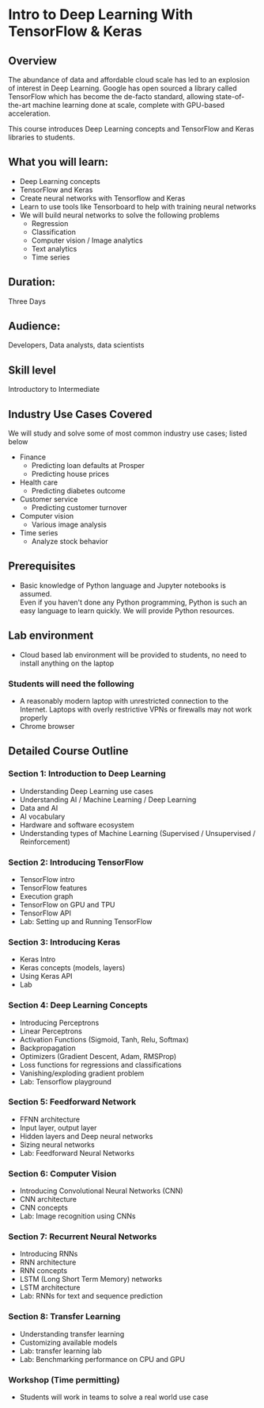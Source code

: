 # Intro to Deep Learning With TensorFlow & Keras

## Overview

The abundance of data and affordable cloud scale has led to an explosion of interest in Deep Learning. Google has open sourced a library called TensorFlow which has become the de-facto standard, allowing state-of-the-art machine learning done at scale, complete with GPU-based acceleration.

This course introduces Deep Learning concepts and TensorFlow and Keras libraries to students.

## What you will learn:
- Deep Learning concepts
- TensorFlow and Keras
- Create neural networks with Tensorflow and Keras
- Learn to use tools like Tensorboard to help with training neural networks
- We will build neural networks to solve the following problems
  - Regression
  - Classification
  - Computer vision / Image analytics
  - Text analytics 
  - Time series


## Duration:
Three Days

## Audience:
Developers, Data analysts, data scientists

## Skill level 
Introductory to Intermediate

## Industry Use Cases Covered
We will study and solve some of most common industry use cases; listed below

* Finance
  - Predicting loan defaults at Prosper
  - Predicting house prices
* Health care
  - Predicting diabetes outcome
* Customer service
  - Predicting customer turnover
* Computer vision
  - Various image analysis
* Time series
  - Analyze stock behavior

## Prerequisites
- Basic knowledge of Python language and Jupyter notebooks is assumed.  
Even if you haven't done any Python programming, Python is such an easy language to learn quickly.  We will provide Python resources.


## Lab environment
- Cloud based lab environment will be provided to students, no need to install anything on the laptop

### Students will need the following
* A reasonably modern laptop with unrestricted connection to the Internet.  Laptops with overly restrictive VPNs or firewalls may not work properly
* Chrome browser 


## Detailed Course Outline

### Section 1: Introduction to Deep Learning
- Understanding Deep Learning use cases 
- Understanding AI / Machine Learning / Deep Learning 
- Data and AI
- AI vocabulary
- Hardware and software ecosystem
- Understanding types of Machine Learning (Supervised / Unsupervised / Reinforcement)

### Section 2: Introducing TensorFlow
- TensorFlow intro
- TensorFlow features
- Execution graph
- TensorFlow on GPU and TPU 
- TensorFlow API
- Lab: Setting up and Running TensorFlow
  
### Section 3: Introducing Keras
- Keras Intro
- Keras concepts (models, layers)
- Using Keras API
- Lab

### Section 4: Deep Learning Concepts
- Introducing Perceptrons
- Linear Perceptrons
- Activation Functions (Sigmoid, Tanh, Relu, Softmax)
- Backpropagation
- Optimizers (Gradient Descent, Adam, RMSProp)
- Loss functions for regressions and classifications
- Vanishing/exploding gradient problem
- Lab: Tensorflow playground

### Section 5: Feedforward Network
- FFNN architecture
- Input layer, output layer
- Hidden layers and Deep neural networks
- Sizing neural networks
- Lab: Feedforward Neural Networks
  
### Section 6: Computer Vision
- Introducing Convolutional Neural Networks (CNN)
- CNN architecture
- CNN concepts
- Lab: Image recognition using CNNs

### Section 7: Recurrent Neural Networks
- Introducing RNNs
- RNN architecture
- RNN concepts
- LSTM (Long Short Term Memory) networks
- LSTM architecture
- Lab: RNNs for text and sequence prediction

### Section 8: Transfer Learning
- Understanding transfer learning 
- Customizing available models
- Lab: transfer learning lab
- Lab: Benchmarking performance on CPU and GPU
  
  
### Workshop (Time permitting)
- Students will work in teams to solve a real world use case 

